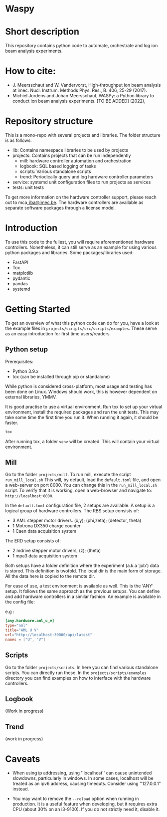 # Waspy

# Short description
This repository contains python code to automate, orchestrate and log ion beam analysis experiments.

# How to cite:
- J. Meersschaut and W. Vandervorst, High-throughput ion beam analysis at imec. Nucl. Instrum. Methods Phys. Res., B. 406, 25-29 (2017).
- Michiel Jordens and Johan Meersschaut, WASPy: a Python library to conduct ion beam analysis experiments. [TO BE ADDED] (2022), 

# Repository structure
This is a mono-repo with several projects and libraries. The folder structure is as follows:

  - lib: Contains namespace libraries to be used by projects
  - projects: Contains projects that can be run independently
    - mill: hardware controller automation and orchestration
    - logbook: SQL based logging of tasks
    - scripts: Various standalone scripts 
    - trend: Periodically query and log hardware controller parameters
  - service: systemd unit configuration files to run projects as services
  - tests: unit tests

To get more information on the hardware controller support, please reach out to mca\_iba@imec.be. The hardware 
controllers are available as separate software packages through a license model.

# Introduction
To use this code to the fullest, you will require aforementioned hardware controllers. Nonetheless, it can still serve
as an example for using various python packages and libraries. Some packages/libraries used:
  - FastAPI
  - Tox
  - matplotlib
  - pydantic
  - pandas
  - systemd

# Getting Started
To get an overview of what this python code can do for you, have a look at the example files in `projects/scripts/src/scripts/examples`.
These serve as an easy introduction for first time users/readers.

## Python setup
Prerequisites: 
  - Python 3.9.x
  - tox (can be installed through pip or standalone)

While python is considered cross-platform, most usage and testing has been done on Linux. Windows should work, this is
however dependent on external libraries, YMMV.

It is good practise to use a virtual environment. Run tox to set up your virtual environment, install the required 
packages and run the unit tests. This may take some time the first time you run it. When running it again, it should be
faster.

```bash
tox
```

After running tox, a folder `venv` will be created. This will contain your virtual environment. 

## Mill
Go to the folder `projects/mill`. To run mill, execute the script `run_mill_local.sh` This will, by default, load the
`default.toml` file, and open a web-server on port 8000. You can change this in the `run_mill_local.sh` script. To 
verify that it is working, open a web-browser and navigate to: `http://localhost:8000`.

In the `default.toml` configuration file, 2 setups are available. A setup is a logical group of hardware controllers.
The RBS setup consists of:
  - 3 AML stepper motor drivers. (x,y); (phi,zeta); (detector, theta)
  - 1 Motrona DX350 charge counter
  - 1 Caen data acquisition system

The ERD setup consists of:
  - 2 mdrive stepper motor drivers, (z); (theta)
  - 1 mpa3 data acquisition system

Both setups have a folder definition where the experiment (a.k.a 'job') data is stored. This definition is twofold.
The local dir is the main form of storage. All the data here is copied to the remote dir.

For ease of use, a test environment is available as well. This is the 'ANY' setup. It follows the same approach as the
previous setups. You can define and add hardware controllers in a similar fashion. An example is available in the
config file:

e.g :
```toml
[any.hardware.aml_u_v]
type="aml"
title="AML U V"
url="http://localhost:30000/api/latest"
names = ["U", "V"]
```

## Scripts
Go to the folder `projects/scripts`. In here you can find various standalone scripts. You can directly run these. In the
`projects/scripts/examples` directory you can find examples on how to interface with the hardware controllers.

## Logbook
(Work in progress)

## Trend
(work in progress)

# Caveats
- When using ip addressing, using ''localhost'' can cause unintended slowdowns, particularly in windows. In some cases,
localhost will be treated as an ipv6 address, causing timeouts. Consider using ''127.0.0.1'' instead.

- You may want to remove the `--reload` option when running in production. It is a useful feature when developing, but it requires extra CPU (about 30% on an i3-9100). If you
do not strictly need it, disable it.

